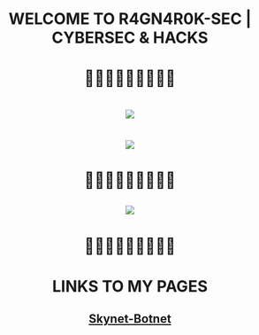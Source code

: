 <div align="center">
  
  # WELCOME TO R4GN4R0K-SEC | CYBERSEC & HACKS
  # 🏴‍☠️💥💥💥💥💥🏴‍☠️<br />
  # ![](https://i.imgur.com/J7wuq7Q.png)
  # ![](https://repository-images.githubusercontent.com/721366327/1dd702f1-ee95-478b-9048-7380ecf9499d) 
  # 🏴‍☠️💥💥💥💥💥🏴‍☠️ 
  ## ![](https://i.imgur.com/Wp8JlAe.png) 
  # 🏴‍☠️💥💥💥💥💥🏴‍☠️ 
  # LINKS TO MY PAGES 
  ## [Skynet-Botnet](https://r4gn4r0k-sec.github.io/Skynet-Botnet)
  
</div>
